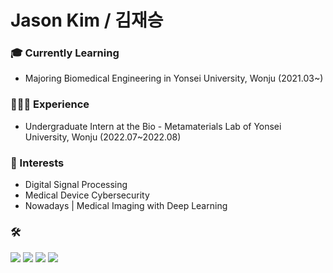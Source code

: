 **Jason Kim / 김재승**
========================


### 🎓 Currently Learning

- Majoring Biomedical Engineering in Yonsei University, Wonju (2021.03~)

### 👨🏻‍💻 Experience

- Undergraduate Intern at the Bio - Metamaterials Lab of Yonsei University, Wonju (2022.07~2022.08)

### 🔭 Interests

- Digital Signal Processing
- Medical Device Cybersecurity
- Nowadays | Medical Imaging with Deep Learning

### 🛠
<img src="https://img.shields.io/badge/Python-3766AB?style=for-the-badge&logo=Python&logoColor=white"/></a>
<img src="https://img.shields.io/badge/MATLAB-FF6600?style=for-the-badge&logo=Atlassian&logoColor=blue"/>
<img src="https://img.shields.io/badge/C-%2300599C.svg?style=for-the-badge&logo=c&logoColor=white"/>
<img src="https://img.shields.io/badge/Verilog-000000?style=for-the-badge&logo=amazonec2&logoColor=white"/>
